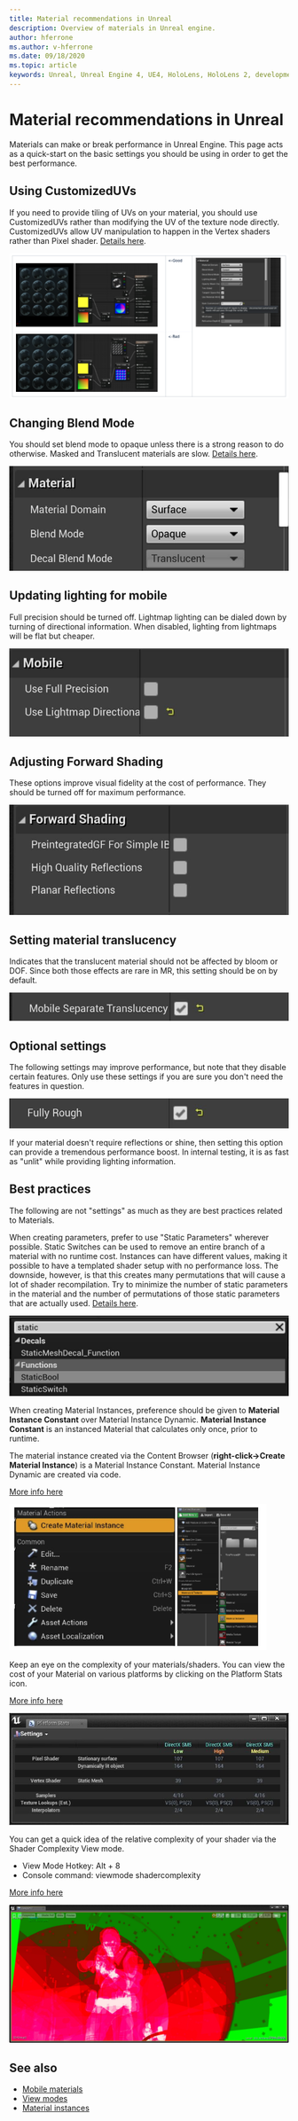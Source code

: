 ```yaml
---
title: Material recommendations in Unreal
description: Overview of materials in Unreal engine.
author: hferrone
ms.author: v-hferrone
ms.date: 09/18/2020
ms.topic: article
keywords: Unreal, Unreal Engine 4, UE4, HoloLens, HoloLens 2, development, materials, documentation, guides, features, holograms, game development
---
```



# Material recommendations in Unreal

Materials can make or break performance in Unreal Engine. This page acts as a quick-start on the basic settings you should be using in order to get the best performance.

## Using CustomizedUVs

If you need to provide tiling of UVs on your material, you should use CustomizedUVs rather than modifying the UV of the texture node directly. CustomizedUVs allow UV manipulation to happen in the Vertex shaders rather than Pixel shader. [Details here](https://docs.unrealengine.com/Platforms/Mobile/Materials/index.html).

![Material settings in Unreal](images/unreal-materials-img-01.png)

## Changing Blend Mode

You should set blend mode to opaque unless there is a strong reason to do otherwise. Masked and Translucent materials are slow. [Details here](https://docs.unrealengine.com/Platforms/Mobile/Materials/index.html).

![Material settings in Unreal](images/unreal-materials-img-02.jpg)

## Updating lighting for mobile

Full precision should be turned off. Lightmap lighting can be dialed down by turning of directional information. When disabled, lighting from lightmaps will be flat but cheaper.

![Mobile material settings in Unreal](images/unreal-materials-img-03.jpg)

## Adjusting Forward Shading

These options improve visual fidelity at the cost of performance. They should be turned off for maximum performance.

![Forward shading material settings in Unreal](images/unreal-materials-img-04.jpg)

## Setting material translucency

Indicates that the translucent material should not be affected by bloom or DOF. Since both those effects are rare in MR, this setting should be on by default.

![Mobile separate translucency setting in Unreal](images/unreal-materials-img-05.jpg)

## Optional settings

The following settings may improve performance, but note that they disable certain features. Only use these settings if you are sure you don't need the features in question.

![Optional material settings in Unreal](images/unreal-materials-img-06.jpg)

If your material doesn't require reflections or shine, then setting this option can provide a tremendous performance boost. In internal testing, it is as fast as "unlit" while providing lighting information.

## Best practices

The following are not "settings" as much as they are best practices related to Materials.

When creating parameters, prefer to use "Static Parameters" wherever possible. Static Switches can be used to remove an entire branch of a material with no runtime cost. Instances can have different values, making it possible to have a templated shader setup with no performance loss. The downside, however, is that this creates many permutations that will cause a lot of shader recompilation. Try to minimize the number of static parameters in the material and the number of permutations of those static parameters that are actually used. [Details here](https://docs.unrealengine.com/Engine/Rendering/Materials/ExpressionReference/Parameters/index.html#staticswitchparameter).

![Best practices for material settings](images/unreal-materials-img-07.jpg)

When creating Material Instances, preference should be given to **Material Instance Constant** over Material Instance Dynamic. **Material Instance Constant** is an instanced Material that calculates only once, prior to runtime.

The material instance created via the Content Browser (**right-click→Create Material Instance**) is a Material Instance Constant. Material Instance Dynamic are created via code. 

[More info here](https://docs.unrealengine.com/Engine/Rendering/Materials/MaterialInstances/index.html)

![Creating material instances in Unreal](images/unreal-materials-img-08.png)

Keep an eye on the complexity of your materials/shaders. You can view the cost of your Material on various platforms by clicking on the Platform Stats icon.

[More info here](https://docs.unrealengine.com/Platforms/Mobile/Materials/index.html)

![Creating material instance dynamic settings in Unreal](images/unreal-materials-img-09.png)

You can get a quick idea of the relative complexity of your shader via the Shader Complexity View mode.

* View Mode Hotkey: Alt + 8
* Console command: viewmode shadercomplexity

[More info here](https://docs.unrealengine.com/Engine/UI/LevelEditor/Viewports/ViewModes/index.html)

![Material complexity in Unreal](images/unreal-materials-img-10.png)

## See also
* [Mobile materials](https://docs.unrealengine.com/Platforms/Mobile/Materials/index.html)
* [View modes](https://docs.unrealengine.com/Engine/UI/LevelEditor/Viewports/ViewModes/index.html)
* [Material instances](https://docs.unrealengine.com/Engine/Rendering/Materials/MaterialInstances/index.html)
